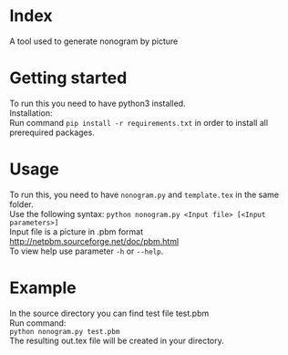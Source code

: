 # Index
A tool used to generate nonogram by picture  

# Getting started
To run this you need to have python3 installed.  
Installation:  
Run command `pip install -r requirements.txt` in order to install all prerequired packages.  

# Usage
To run this, you need to have `nonogram.py` and `template.tex` in the same folder.  
Use the following syntax: `python nonogram.py <Input file> [<Input parameters>]`  
Input file is a picture in .pbm format  <http://netpbm.sourceforge.net/doc/pbm.html>  
To view help use parameter `-h` or `--help`.  

# Example
In the source directory you can find test file test.pbm  
Run command:  
`python nonogram.py test.pbm`  
The resulting out.tex file will be created in your directory.
